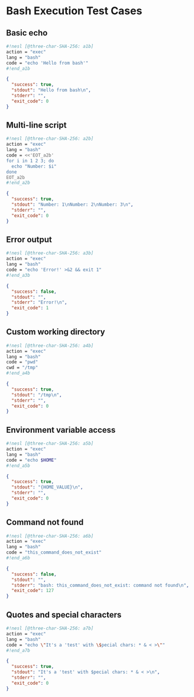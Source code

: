 # Bash Execution Test Cases

## Basic echo
```sh nesl
#!nesl [@three-char-SHA-256: a1b]
action = "exec"
lang = "bash"
code = "echo 'Hello from bash'"
#!end_a1b
```


```json
{
  "success": true,
  "stdout": "Hello from bash\n",
  "stderr": "",
  "exit_code": 0
}
```

## Multi-line script
```sh nesl
#!nesl [@three-char-SHA-256: a2b]
action = "exec"
lang = "bash"
code = <<'EOT_a2b'
for i in 1 2 3; do
  echo "Number: $i"
done
EOT_a2b
#!end_a2b
```


```json
{
  "success": true,
  "stdout": "Number: 1\nNumber: 2\nNumber: 3\n",
  "stderr": "",
  "exit_code": 0
}
```

## Error output
```sh nesl
#!nesl [@three-char-SHA-256: a3b]
action = "exec"
lang = "bash"
code = "echo 'Error!' >&2 && exit 1"
#!end_a3b
```


```json
{
  "success": false,
  "stdout": "",
  "stderr": "Error!\n",
  "exit_code": 1
}
```

## Custom working directory
```sh nesl
#!nesl [@three-char-SHA-256: a4b]
action = "exec"
lang = "bash"
code = "pwd"
cwd = "/tmp"
#!end_a4b
```


```json
{
  "success": true,
  "stdout": "/tmp\n",
  "stderr": "",
  "exit_code": 0
}
```

## Environment variable access
```sh nesl
#!nesl [@three-char-SHA-256: a5b]
action = "exec"
lang = "bash"
code = "echo $HOME"
#!end_a5b
```


```json
{
  "success": true,
  "stdout": "{HOME_VALUE}\n",
  "stderr": "",
  "exit_code": 0
}
```

## Command not found
```sh nesl
#!nesl [@three-char-SHA-256: a6b]
action = "exec"
lang = "bash"
code = "this_command_does_not_exist"
#!end_a6b
```


```json
{
  "success": false,
  "stdout": "",
  "stderr": "bash: this_command_does_not_exist: command not found\n",
  "exit_code": 127
}
```

## Quotes and special characters
```sh nesl
#!nesl [@three-char-SHA-256: a7b]
action = "exec"
lang = "bash"
code = "echo \"It's a 'test' with \$pecial chars: * & < >\""
#!end_a7b
```


```json
{
  "success": true,
  "stdout": "It's a 'test' with $pecial chars: * & < >\n",
  "stderr": "",
  "exit_code": 0
}
```